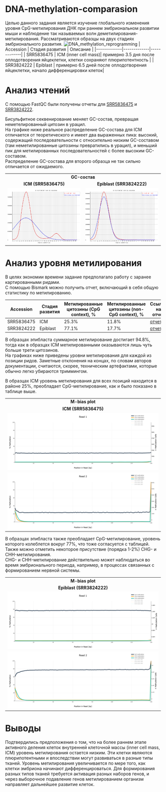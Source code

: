 # DNA-methylation-comparasion
Целью данного задания является изучение глобального изменения уровня CpG-метилирования ДНК при раннем эмбриональном развитии мыши и наблюдение так называемых волн деметилирования-метилирования.
Рассматриваются образцы на двух стадиях эмбрионального развития.
![DNA_methylation_reprogramming](https://github.com/user-attachments/assets/c407c178-0443-452d-9153-c0319c3af5fd)
| Accession | Стадия развития | Описание |
|-------------|-------------|-------------|
| SRR5836475 | ICM (inner cell mass)| примерно 3.5 дня после оплодотворения яйцеклетки, клетки сохраняют плюрипотентность |
| SRR3824222 | Epiblast | примерно 6.5 дней после оплодотворения яйцеклетки, начало дифференцировки клеток|

# Анализ чтений

С помощью FastQC были получены отчеты для [SRR5836475](https://github.com/Sunflower47/DNA-methylation-comparasion/blob/main/reports/SRR5836475_1_fastqc.html) и [SRR3824222](https://github.com/Sunflower47/DNA-methylation-comparasion/blob/main/reports/SRR3824222_1_fastqc.html).

Бисульфитное секвенирование меняет GC-состав, превращая неметелированный цитозин в урацил.\
На графике ниже реальное распределение GC-состава для ICM отличается от теоретического и имеет два выраженных пика: высокий, содержащий последовательности с относительно низким GC-составом (там неметилированные цитозины превратились в урацил), и меньший пик для метилированных последовательностей с более высоким GC-составом. \
Распределение GC-состава для второго образца не так сильно отличается от ожидаемого.

<table>
  <tr>
    <td colspan="2" align="center"><strong>GC-состав</strong></td>
  </tr>
  <tr>
    <td align="center"><strong>ICM (SRR5836475)</strong></td>
    <td align="center"><strong>Epiblast (SRR3824222)</strong></td>
  </tr>
  <tr>
    <td style="text-align: center;">
          <img src="https://github.com/Sunflower47/DNA-methylation-comparasion/blob/main/images/SRR5836475_1_GC_content.png" alt=""/>
    </td>
    <td style="text-align: center;">
          <img src="https://github.com/Sunflower47/DNA-methylation-comparasion/blob/main/images/SRR3824222_1_GC_content.png" alt=""/>
    </td>
</table>


# Анализ уровня метилирования
В целях экономии времени задание предполагало работу с заранее картированными ридами.\
С помощью Bismark можно получить отчет, включающий в себя общую статистику по метилированию.

| Accession |Стадия развития | Метилированные цитозины (CpG context), %| Метилированные цитозины (non-CpG context), % | Ссылка на отчет |
|-------------|-------------|-------------|-------------|-------------|
| SRR5836475 | ICM | 25.3% | 11.8% | [отчет](https://github.com/Sunflower47/DNA-methylation-comparasion/blob/main/reports/SRR5836475_bismark_report.html) |
| SRR3824222 | Epiblast | 77.1% | 17.7%| [отчет](https://github.com/Sunflower47/DNA-methylation-comparasion/blob/main/reports/SRR3824222_bismark_report.html) |

В образцах эпибласта суммарное метилирование достигает 94.8%, тогда как в образцах ICM метилированными оказываются лишь чуть больше трети цитозинов.\
На графиках ниже приведены уровни метилирования для каждой из позиции ридов. Заметные отклонения на концах, по словам авторов документации, считаются, скорее, техническим артефактами, которые обычно легко убираются триммингом.


В образцах ICM уровень метилирования для всех позиций находится в районе 25%, преобладает CpG-метилирование, как и было показано в таблице выше.
<table>
  <tr>
    <td colspan="1" align="center"><strong>M-bias plot</strong></td>
  </tr>
  <tr>
    <td align="center"><strong>ICM (SRR5836475)</strong></td>
  </tr>
  <tr>
    <td style="text-align: center;">
          <img src="https://github.com/Sunflower47/DNA-methylation-comparasion/blob/main/images/SRR5836475_bismark_M-bias_read_1.png" alt=""/>
    </td>
    <tr>
  <td style="text-align: center;">
        <img src="https://github.com/Sunflower47/DNA-methylation-comparasion/blob/main/images/SRR5836475_bismark_M-bias_read_2.png" alt=""/>
    </td>
</table>


В образцах эпибласта также преобладает CpG-метилирование, уровень которого колеблется вокруг 77%, что тоже согласуется с таблицей. Также можно отметить некоторое присутствие (порядка 1-2%) CHG- и CHH-метилирования. \
CHG- и CHH-метилирование действительно может наблюдаться во время эмбрионального периода, например, в процессах связанных с формированием нервной системы.  

<table>
  <tr>
    <td colspan="1" align="center"><strong>M-bias plot</strong></td>
  </tr>
  <tr>
    <td align="center"><strong>Epiblast (SRR3824222)</strong></td>
  </tr>
  
  
  <tr>
    <td style="text-align: center;">
          <img src="https://github.com/Sunflower47/DNA-methylation-comparasion/blob/main/images/SRR3824222_bismark_M-bias_read_1.png" alt=""/>
    </td>
    <tr>
  <td style="text-align: center;">
        <img src="https://github.com/Sunflower47/DNA-methylation-comparasion/blob/main/images/SRR3824222_bismark_M-bias_read_2.png" alt=""/>
    </td>
</table>


# Выводы

Подтвердились предположения о том, что на более раннем этапе активного деления клеток внутренней клеточной массы (inner cell mass, ICM) уровень метилирования остается низким. Эти клетки являются плюрипотентными и впоследствии могут развиваться в разные типы тканей. Уровень метилирования увеличивается по мере того, как клетки эмбриона начинают дифференцироваться. Для формирования разных типов тканей требуется активация разных наборов генов, и через выборочное подавление генов метилированием организм направляет дальнейшее развитие клеток.
